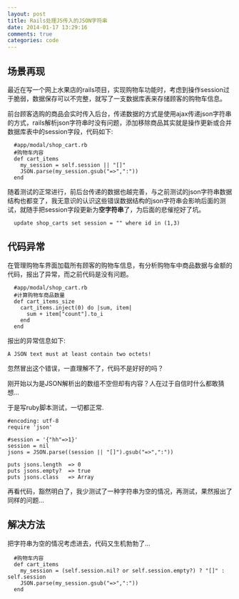 ```yaml
---
layout: post
title: Rails处理JS传入的JSON字符串
date: 2014-01-17 13:29:16
comments: true
categories: code
---
```

## 场景再现

最近在写一个网上水果店的rails项目，实现购物车功能时，考虑到操作session过于脆弱，数据保存可以不完整，就写了一支数据库表来存储顾客的购物车信息。

前台顾客选购的商品会实时传入后台，传递数据的方式是使用ajax传递json字符串的方式，rails解析json字符串时没有问题，添加移除商品其实就是操作更新或合并数据库表中的session字段，代码如下:

      #app/modal/shop_cart.rb
      #购物车内容
      def cart_items
        my_session = self.session || "[]"
        JSON.parse(my_session.gsub("=>",":"))
      end

随着测试的正常进行，前后台传递的数据也越完善，与之前测试的json字符串数据结构也都变了，我无意识的认识这些错误数据结构的json字符串会影响后面的测试，就随手把session字段更新为**空字符串**了，为后面的悲催挖好了坑。

      update shop_carts set session = "" where id in (1,3)

## 代码异常

在管理购物车界面加载所有顾客的购物车信息，有分析购物车中商品数据与金额的代码，报出了异常，而之前代码是没有问题。

      #app/modal/shop_cart.rb
      #计算购物车商品数量
      def cart_items_size
        cart_items.inject(0) do |sum, item| 
          sum + item["count"].to_i
        end
      end

报出的异常信息如下:

    A JSON text must at least contain two octets!

忽然冒出这个错误，一直理解不了，代码不是好好的吗？

刚开始以为是JSON解析出的数组不空但却有内容？人在过于自信时什么都敢猜想...

于是写ruby脚本测试，一切都正常.

    #encoding: utf-8
    require 'json'
    
    #session = '{"hh"=>1}'
    session = nil
    jsons = JSON.parse((session || "[]").gsub("=>",":"))
    
    puts jsons.length  => 0
    puts jsons.empty?  => true
    puts jsons.class   => Array

再看代码，豁然明白了，我少测试了一种字符串为空的情况，再测试，果然报出了同样的问题...

## 解决方法

把字符串为空的情况考虑进去，代码又生机勃勃了...

      #购物车内容
      def cart_items
        my_session = (self.session.nil? or self.session.empty?) ? "[]" : self.session
        JSON.parse(my_session.gsub("=>",":"))
      end
